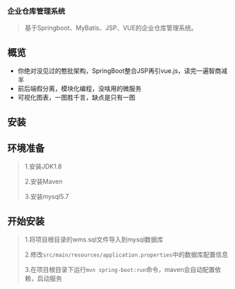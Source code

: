 ### 企业仓库管理系统

>基于Springboot、MyBatis、JSP、VUE的企业仓库管理系统。

## 概览

- 你绝对没见过的憨批架构，SpringBoot整合JSP再引vue.js，读完一遍智商减半
- 前后端假分离，模块化编程，没啥用的微服务
- 可视化图表，一图胜千言，缺点是只有一图

## 安装

## 环境准备

>1.安装JDK1.8
>
>2.安装Maven
>
>3.安装mysql5.7

## 开始安装

>1.将项目根目录的wms.sql文件导入到mysql数据库
>
>2.修改`src/main/resources/application.properties`中的数据库配置信息
>
>3.在项目根目录下运行`mvn spring-boot:run`命令，maven会自动配置依赖，启动服务
